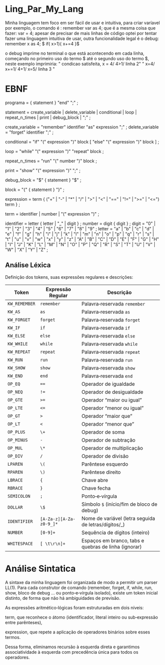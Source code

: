 # Ling_Par_My_Lang
Minha linguagem tem foco em ser fácil de usar e intuitiva, para criar varíavel por exemplo, o comando é :
remember var as 4;
que é a mesma coisa que fazer:
var = 4;
apesar de precisar de mais linhas de código optei por tentar fazer uma linguagem intuitiva de usar, outra funcionalidade legal é o debug:
remember x as 4; 
$ if( x>1){
  x+=4
  }$

o debug imprime no terminal o que está acontecendo em cada linha, começando no primeiro uso do termo $ até o segundo uso do termo $, neste exemplo imprimiria:
" condicao satisfeita, x = 4/ 4>1/ linha 2"
" x=4/ x+=1/ 4+1/ x=5/ linha 3 "


# EBNF
programa         = { statement } "end" ";" ;

statement        = create_variable
                 | delete_variable
                 | conditional
                 | loop
                 | repeat_n_times
                 | print
                 | debug_block
                 | ";" ;

create_variable  = "remember" identifier "as" expression ";" ;
delete_variable  = "forget" identifier ";" ;

conditional      = "if" "(" expression ")" block [ "else" "(" expression ")" block ] ;

loop             = "while" "(" expression ")" "repeat" block ;

repeat_n_times   = "run" "(" number ")" block ;

print            = "show" "(" expression ")" ";" ;

debug_block      = "$" { statement } "$" ;

block            = "{" { statement } "}" ;

expression       = term { ("+" | "-" | "*" | "/" 
                         | ">" | "<" | "==" | "!=" | ">=" | "<=") term } ;

term             = identifier
                 | number
                 | "(" expression ")" ;

identifier       = letter { letter | "_" | digit } ;
number           = digit { digit } ;
digit            = "0" | "1" | "2" | "3" | "4" | "5" | "6" | "7" | "8" | "9" ;
letter           = "a" | "b" | "c" | "d" | "e" | "f" | "g" | "h" | "i"
                 | "j" | "k" | "l" | "m" | "n" | "o" | "p" | "q" | "r"
                 | "s" | "t" | "u" | "v" | "w" | "x" | "y" | "z"
                 | "A" | "B" | "C" | "D" | "E" | "F" | "G" | "H" | "I"
                 | "J" | "K" | "L" | "M" | "N" | "O" | "P" | "Q" | "R"
                 | "S" | "T" | "U" | "V" | "W" | "X" | "Y" | "Z" ;
## Análise Léxica

Definição dos tokens, suas expressões regulares e descrições:

| Token         | Expressão Regular      | Descrição                                             |
| ------------- | ---------------------- | ----------------------------------------------------- |
| `KW_REMEMBER` | `remember`             | Palavra‑reservada `remember`                          |
| `KW_AS`       | `as`                   | Palavra‑reservada `as`                                |
| `KW_FORGET`   | `forget`               | Palavra‑reservada `forget`                            |
| `KW_IF`       | `if`                   | Palavra‑reservada `if`                                |
| `KW_ELSE`     | `else`                 | Palavra‑reservada `else`                              |
| `KW_WHILE`    | `while`                | Palavra‑reservada `while`                             |
| `KW_REPEAT`   | `repeat`               | Palavra‑reservada `repeat`                            |
| `KW_RUN`      | `run`                  | Palavra‑reservada `run`                               |
| `KW_SHOW`     | `show`                 | Palavra‑reservada `show`                              |
| `KW_END`      | `end`                  | Palavra‑reservada `end`                               |
| `OP_EQ`       | `==`                   | Operador de igualdade                                 |
| `OP_NEQ`      | `!=`                   | Operador de desigualdade                              |
| `OP_GTE`      | `>=`                   | Operador “maior ou igual”                             |
| `OP_LTE`      | `<=`                   | Operador “menor ou igual”                             |
| `OP_GT`       | `>`                    | Operador “maior que”                                  |
| `OP_LT`       | `<`                    | Operador “menor que”                                  |
| `OP_PLUS`     | `\+`                   | Operador de soma                                      |
| `OP_MINUS`    | `-`                    | Operador de subtração                                 |
| `OP_MUL`      | `\*`                   | Operador de multiplicação                             |
| `OP_DIV`      | `/`                    | Operador de divisão                                   |
| `LPAREN`      | `\(`                   | Parêntese esquerdo                                    |
| `RPAREN`      | `\)`                   | Parêntese direito                                     |
| `LBRACE`      | `{`                    | Chave abre                                            |
| `RBRACE`      | `}`                    | Chave fecha                                           |
| `SEMICOLON`   | `;`                    | Ponto‑e‑vírgula                                       |
| `DOLLAR`      | `\$`                   | Símbolo `$` (início/fim de bloco de debug)            |
| `IDENTIFIER`  | `[A-Za-z][A-Za-z0-9_]*`| Nome de variável (letra seguida de letras/dígitos/_)  |
| `NUMBER`      | `[0-9]+`               | Sequência de dígitos (inteiro)                        |
| `WHITESPACE`  | `[ \t\r\n]+`           | Espaços em branco, tabs e quebras de linha (ignorar) |


# Análise Sintatica
A sintaxe da minha linguagem foi organizada de modo a permitir um parser LL(1). Para cada construtor de comando (remember, forget, if, while, run, show, bloco de debug $…$ ou ponto‑e‑vírgula isolado), existe um token inicial distinto, de forma que não há ambiguidades de previsão.

As expressões aritmético‑lógicas foram estruturadas em dois níveis:

term, que reconhece o átomo (identificador, literal inteiro ou sub‑expressão entre parênteses),

expression, que repete a aplicação de operadores binários sobre esses termos.

Dessa forma, eliminamos recursão à esquerda direta e garantimos associatividade à esquerda com precedência única para todos os operadores.
